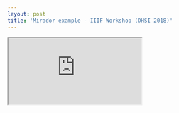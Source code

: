 ```yaml
---
layout: post
title: 'Mirador example - IIIF Workshop (DHSI 2018)'
---
```


<iframe title="Mirador" src="http://dawnchildress.com/mirador-collections/" allowfullscreen="true" webkitallowfullscreen="true" mozallowfullscreen="true"></iframe>
